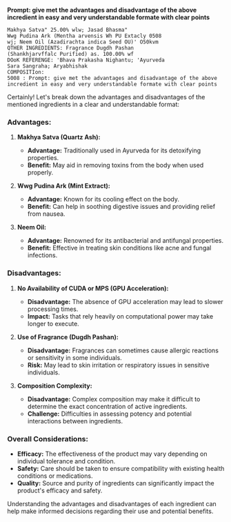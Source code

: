 **Prompt: give met the advantages and disadvantage of the above incredient in easy and very understandable formate with clear points**
```
Makhya Satva" 25.00% wlw; Jasad Bhasma"
Wwg Pudina Ark (Mentha arvensis Wh PU Extacly 0508
wj; Neem Oil (Azadirachta indica Seed OU)' O50kvm
QTHER INGREDIENTS: Fragrance Dugdh Pashan
(Shankhjarvffalc Purified) as. 100.00% wf
DOoK REFERENGE: 'Bhava Prakasha Nighantu; 'Ayurveda
Sara Sangraha; Aryabhishak
COMPOSITIon:
5008 : Prompt: give met the advantages and disadvantage of the above incredient in easy and very understandable formate with clear points
```
Certainly! Let's break down the advantages and disadvantages of the mentioned ingredients in a clear and understandable format:

### Advantages:

1. **Makhya Satva (Quartz Ash):**
   - **Advantage:** Traditionally used in Ayurveda for its detoxifying properties.
   - **Benefit:** May aid in removing toxins from the body when used properly.

2. **Wwg Pudina Ark (Mint Extract):**
   - **Advantage:** Known for its cooling effect on the body.
   - **Benefit:** Can help in soothing digestive issues and providing relief from nausea.

3. **Neem Oil:**
   - **Advantage:** Renowned for its antibacterial and antifungal properties.
   - **Benefit:** Effective in treating skin conditions like acne and fungal infections.

### Disadvantages:

1. **No Availability of CUDA or MPS (GPU Acceleration):**
   - **Disadvantage:** The absence of GPU acceleration may lead to slower processing times.
   - **Impact:** Tasks that rely heavily on computational power may take longer to execute.

2. **Use of Fragrance (Dugdh Pashan):**
   - **Disadvantage:** Fragrances can sometimes cause allergic reactions or sensitivity in some individuals.
   - **Risk:** May lead to skin irritation or respiratory issues in sensitive individuals.

3. **Composition Complexity:**
   - **Disadvantage:** Complex composition may make it difficult to determine the exact concentration of active ingredients.
   - **Challenge:** Difficulties in assessing potency and potential interactions between ingredients.

### Overall Considerations:

- **Efficacy:** The effectiveness of the product may vary depending on individual tolerance and condition.
- **Safety:** Care should be taken to ensure compatibility with existing health conditions or medications.
- **Quality:** Source and purity of ingredients can significantly impact the product's efficacy and safety.

Understanding the advantages and disadvantages of each ingredient can help make informed decisions regarding their use and potential benefits.